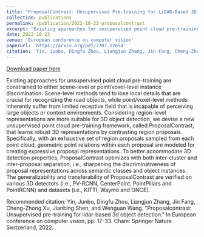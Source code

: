 ```yaml
---
title: "ProposalContrast: Unsupervised Pre-training for LiDAR-Based 3D Object Detection"
collection: publications
permalink: /publication/2022-10-23-proposalcontrast
excerpt: 'Existing approaches for unsupervised point cloud pre-training are constrained to either scene-level or point/voxel-level instance discrimination. Scene-level methods tend to lose local details that are crucial for recognizing the road objects, while point/voxel-level methods inherently suffer from limited receptive field that is incapable of perceiving large objects or context environments. Considering region-level representations are more suitable for 3D object detection, we devise a new unsupervised point cloud pre-training framework, called ProposalContrast, that learns robust 3D representations by contrasting region proposals. Specifically, with an exhaustive set of region proposals sampled from each point cloud, geometric point relations within each proposal are modeled for creating expressive proposal representations. To better accommodate 3D detection properties, ProposalContrast optimizes with both inter-cluster and inter-proposal separation, i.e., sharpening the discriminativeness of proposal representations across semantic classes and object instances. The generalizability and transferability of ProposalContrast are verified on various 3D detectors (i.e., PV-RCNN, CenterPoint, PointPillars and PointRCNN) and datasets (i.e., KITTI, Waymo and ONCE).'
date: 2022-10-23
venue: 'European conference on computer vision'
paperurl: 'https://arxiv.org/pdf/2207.12654'
citation: 'Yin, Junbo, Dingfu Zhou, Liangjun Zhang, Jin Fang, Cheng-Zhong Xu, Jianbing Shen, and Wenguan Wang. &quot;Proposalcontrast: Unsupervised pre-training for lidar-based 3d object detection.&quot; In European conference on computer vision, pp. 17-33. Cham: Springer Nature Switzerland, 2022.'
---
```


<a href='https://arxiv.org/pdf/2207.12654'>Download paper here</a>

Existing approaches for unsupervised point cloud pre-training are constrained to either scene-level or point/voxel-level instance discrimination. Scene-level methods tend to lose local details that are crucial for recognizing the road objects, while point/voxel-level methods inherently suffer from limited receptive field that is incapable of perceiving large objects or context environments. Considering region-level representations are more suitable for 3D object detection, we devise a new unsupervised point cloud pre-training framework, called ProposalContrast, that learns robust 3D representations by contrasting region proposals. Specifically, with an exhaustive set of region proposals sampled from each point cloud, geometric point relations within each proposal are modeled for creating expressive proposal representations. To better accommodate 3D detection properties, ProposalContrast optimizes with both inter-cluster and inter-proposal separation, i.e., sharpening the discriminativeness of proposal representations across semantic classes and object instances. The generalizability and transferability of ProposalContrast are verified on various 3D detectors (i.e., PV-RCNN, CenterPoint, PointPillars and PointRCNN) and datasets (i.e., KITTI, Waymo and ONCE).

Recommended citation: 
Yin, Junbo, Dingfu Zhou, Liangjun Zhang, Jin Fang, Cheng-Zhong Xu, Jianbing Shen, and Wenguan Wang. "Proposalcontrast: Unsupervised pre-training for lidar-based 3d object detection." In European conference on computer vision, pp. 17-33. Cham: Springer Nature Switzerland, 2022.